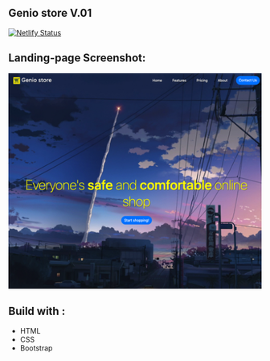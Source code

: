 ## Genio store V.01

[![Netlify Status](https://api.netlify.com/api/v1/badges/c21fb889-7eb0-4d78-b795-d1e84e4be2a0/deploy-status)](https://app.netlify.com/sites/geniostrore/deploys)

## Landing-page Screenshot:

<img src="./assets/screenshot-landing-page.png" />

## Build with :

- HTML
- CSS
- Bootstrap

